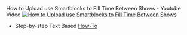 How to Upload use Smartblocks to Fill Time Between Shows - Youtube Video
[![How to Upload use Smartblocks to Fill Time Between Shows](http://img.youtube.com/vi/kNT9R80Q42I/0.jpg)](https://www.youtube-nocookie.com/embed/kNT9R80Q42I "How to Upload use Smartblocks to Fill Time Between Shows ")

* Step-by-step Text Based [How-To](../../howtos/outro-playlist)

